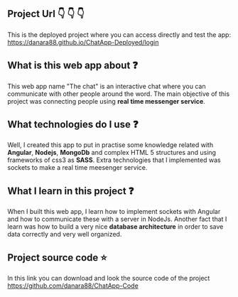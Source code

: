 ## Project Url :point_down: :point_down: :point_down:
This is the deployed project where you can access directly and test the app:
https://danara88.github.io/ChatApp-Deployed/login

## What is this web app about :question:
This web app name "The chat" is an interactive chat where you can communicate with other people around the word. The main objective of this project was connecting people using **real time messenger service**.

## What technologies do I use :question:
Well, I created this app to put in practise some knowledge related with **Angular**, **Nodejs**, **MongoDb** and complex HTML 5 structures and using frameworks of css3 as **SASS**. Extra technologies that I implemented was sockets to make a real time meesenger service.

## What I learn in this project :question:
When I built this web app, I learn how to implement sockets with Angular and how to communicate these with a server in NodeJs. Another fact that I learn was how to build a very nice **database architecture** in order to save data correctly and very well organized.

## Project source code :star:
In this link you can download and look the source code of the project
https://github.com/danara88/ChatApp-Code

